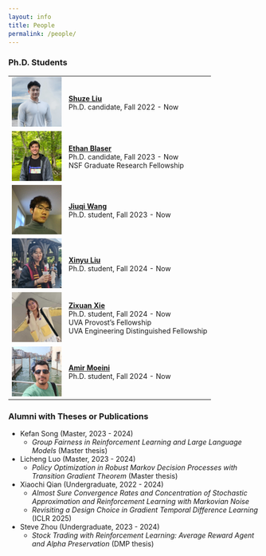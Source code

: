 ```yaml
---
layout: info
title: People 
permalink: /people/
---
```


### Ph.D. Students
<table class="phd_students">
  <tbody>
    <tr>
      <td> <img class="image" src="/assets/img/people/shuze.jpg"  width="100"/>
      </td>
      <td>
        <p>
          <a target="_blank" rel="noopener noreferrer" href="https://shuzeliu.com/"><b> Shuze Liu </b> </a>
          <br> Ph.D. candidate, Fall 2022 - Now
        </p>
      </td>
    </tr>
    <tr>
      <td> <img class="image" src="/assets/img/people/ethan.jpg"  width="100"/>
      </td>
      <td>
        <p>
          <a target="_blank" rel="noopener noreferrer" href="https://blaserethan.github.io/"> <b> Ethan Blaser </b> </a>
          <br> Ph.D. candidate, Fall 2023 - Now
          <br> NSF Graduate Research Fellowship
        </p>
      </td>
    </tr>
    <tr>
      <td> <img class="image" src="/assets/img/people/jiuqi.jpg"  width="100"/>
      </td>
      <td>
        <p>
          <a target="_blank" rel="noopener noreferrer" href="https://leonardowjq.github.io/"> <b> Jiuqi Wang </b> </a>
          <br> Ph.D. student, Fall 2023 - Now
        </p>
      </td>
    </tr>
    <tr>
      <td> <img class="image" src="/assets/img/people/xinyu.jpeg"  width="100"/>
      </td>
      <td>
        <p>
          <a target="_blank" rel="noopener noreferrer" href="https://saodimao20.github.io/"> <b> Xinyu Liu </b> </a>
          <br> Ph.D. student, Fall 2024 - Now
        </p>
      </td>
    </tr>
    <tr>
      <td> <img class="image" src="/assets/img/people/zixuan.jpeg"  width="100"/>
      </td>
      <td>
        <p>
          <a target="_blank" rel="noopener noreferrer" href="https://wennyxie.github.io/"> <b> Zixuan Xie </b> </a>
          <br> Ph.D. student, Fall 2024 - Now
          <br> UVA Provost’s Fellowship
          <br> UVA Engineering Distinguished Fellowship
        </p>
      </td>
    </tr>
    <tr>
      <td> <img class="image" src="/assets/img/people/amir.jpg"  width="100"/>
      </td>
      <td>
        <p>
          <a target="_blank" rel="noopener noreferrer" href="https://www.linkedin.com/in/amoeini/?originalSubdomain=ir"> <b> Amir Moeini </b> </a>
          <br> Ph.D. student, Fall 2024 - Now
        </p>
      </td>
    </tr>
  </tbody>
</table>

### Alumni with Theses or Publications
* Kefan Song (Master, 2023 - 2024)
    - *Group Fairness in Reinforcement Learning and Large Language Models* (Master thesis)
* Licheng Luo (Master, 2023 - 2024)
    - *Policy Optimization in Robust Markov Decision Processes with Transition Gradient Theorem* (Master thesis)
* Xiaochi Qian (Undergraduate, 2022 - 2024)
    - *Almost Sure Convergence Rates and Concentration of Stochastic Approximation and Reinforcement Learning with Markovian Noise*
    - *Revisiting a Design Choice in Gradient Temporal Difference Learning* (ICLR 2025)
* Steve Zhou (Undergraduate, 2023 - 2024)
    - *Stock Trading with Reinforcement Learning: Average Reward Agent and Alpha Preservation* (DMP thesis)
